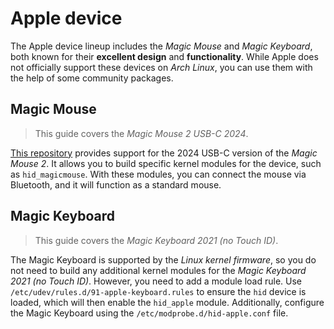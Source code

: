 # Apple device

The Apple device lineup includes the _Magic Mouse_ and _Magic Keyboard_, both known for their **excellent design** and **functionality**. While Apple does not officially support these devices on _Arch Linux_, you can use them with the help of some community packages.

## Magic Mouse

> This guide covers the _Magic Mouse 2 USB-C 2024_.

[This repository](https://github.com/mr-cal/Linux-Magic-Trackpad-2-USB-C-Driver) provides support for the 2024 USB-C version of the _Magic Mouse 2_. It allows you to build specific kernel modules for the device, such as `hid_magicmouse`. With these modules, you can connect the mouse via Bluetooth, and it will function as a standard mouse.

## Magic Keyboard

> This guide covers the _Magic Keyboard 2021 (no Touch ID)_.

The Magic Keyboard is supported by the _Linux kernel firmware_, so you do not need to build any additional kernel modules for the _Magic Keyboard 2021 (no Touch ID)_. However, you need to add a module load rule. Use `/etc/udev/rules.d/91-apple-keyboard.rules` to ensure the `hid` device is loaded, which will then enable the `hid_apple` module. Additionally, configure the Magic Keyboard using the `/etc/modprobe.d/hid-apple.conf` file.

